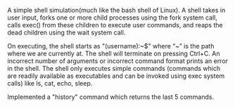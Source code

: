 A simple shell simulation(much like the bash shell of Linux). A shell takes
in user input, forks one or more child processes using the fork system call, calls
exec() from these children to execute user commands, and reaps the dead children
using the wait system call.

On executing, the shell starts as "(username):\~$"
where “~” is the path where we are currently at. The shell will terminate on pressing
Ctrl+C. An incorrect number of arguments or incorrect command format prints an error
in the shell. The shell only executes simple commands (commands which are readily available as
executables and can be invoked using exec system calls) like ls, cat, echo, sleep.

Implemented a "history" command which returns the last 5 commands.
